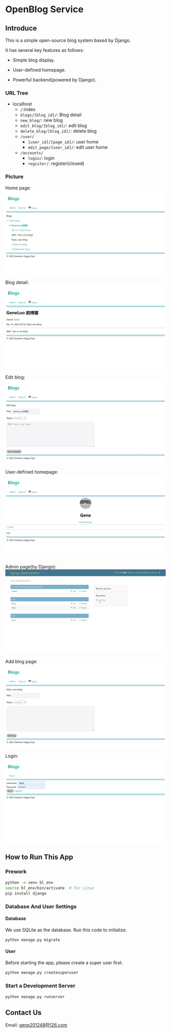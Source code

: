 # OpenBlog Service

## Introduce

This is a simple open-source blog system based by Django.

It has several key features as follows:

- Simple blog display.

- User-defined homepage.

- Powerful backend(powered by Django).

### URL Tree

- localhost
  - `/`:index
  - `blogs/[blog_id]/`: Blog detail
  - `new_blog/`: new blog
  - `edit_blog/[blog_id]/`: edit blog
  - `delete_blog/[blog_id]/`: delete blog
  - `/user/`
    - `[user_id]/[page_id]/`: user home
    - `edit_page/[user_id]/`: edit user home
  - `/accounts/`
    - `login/`: login
    - `register/`: register(closed)

### Picture

Home page: ![Home Page](/picture/home_page.jpeg)

Blog detail: ![Blog Detail](/picture/detail.jpeg)

Edit blog: ![Edit Blog](/picture/edit_blog.jpeg)

User-defined homepage: ![User-defined Homepage](/picture/user_home.jpeg)

Admin page(by Django): ![Admin](/picture/admin_view.jpeg)

Add blog page: ![Add Blog](/picture/add_blog.jpeg)

Login: ![Login](/picture/login.jpeg)

## How to Run This App

### Prework

```bash
python -m venv bl_env
source bl_env/bin/activate  # for Linux
pip install django
```

### Database And User Settings

#### Database

We use SQLite as the database. Run this code to initialize.

```bash
python manage.py migrate
```

#### User

Before starting the app, please create a super user first.

```bash
python manage.py createsuperuser
```

### Start a Development Server

```bash
python manage.py runserver
```

## Contact Us

Email: [gene201248@126.com](mailto:gene201248@126.com)
